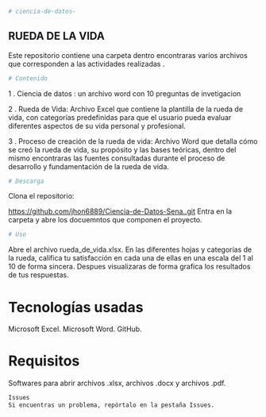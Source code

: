  ```sh
# ciencia-de-datos-
 ```
## RUEDA DE LA VIDA

Este repositorio contiene una carpeta dentro encontraras varios archivos que corresponden a las actividades realizadas .
 ```sh
# Contenido
 ```
1 . Ciencia de datos : un archivo word con 10 preguntas de invetigacion

2 . Rueda de Vida: Archivo Excel que contiene la plantilla de la rueda de vida, con categorías predefinidas para que el usuario pueda evaluar diferentes aspectos de su vida personal y profesional.

3 . Proceso de creación de la rueda de vida: Archivo Word que detalla cómo se creó la rueda de vida, su propósito y las bases teóricas, dentro del mismo encontraras las fuentes consultadas durante el proceso de desarrollo y fundamentación de la rueda de vida.


 ```sh
# Descarga
 ```
Clona el repositorio:

https://github.com/jhon6889/Ciencia-de-Datos-Sena..git
Entra en la carpeta y abre los docuemntos que componen el proyecto.

 ```sh
# Uso
 ```
Abre el archivo rueda_de_vida.xlsx.
En las diferentes hojas y categorías de la rueda, califica tu satisfacción en cada una de ellas en una escala del 1 al 10 de forma sincera.
Despues visualizaras de forma grafica los resultados de tus respuestas.

# Tecnologías usadas
Microsoft Excel.
Microsoft Word.
GitHub.

# Requisitos
Softwares para abrir archivos .xlsx, archivos .docx y archivos .pdf.

 ```sh
 Issues
Si encuentras un problema, repórtalo en la pestaña Issues.

 ```
